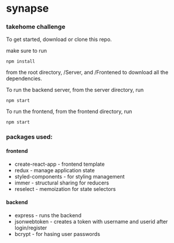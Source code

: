 # synapse
### takehome challenge

To get started, download or clone this repo.

make sure to run
    
    npm install
    
from the root directory, /Server, and /Frontened to download all the dependencies.

To run the backend server, from the server directory, run
    
    npm start

To run the frontend, from the frontend directory, run 
    
    npm start
    

### packages used:

#### frontend
- create-react-app - frontend template
- redux - manage application state
- styled-components - for styling management
- immer - structural sharing for reducers
- reselect - memoization for state selectors


#### backend
- express - runs the backend
- jsonwebtoken - creates a token with username and userid after login/register
- bcrypt - for hasing user passwords
